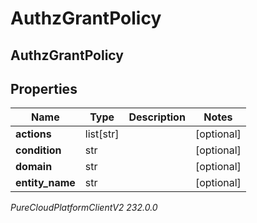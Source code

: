 # AuthzGrantPolicy

## AuthzGrantPolicy

## Properties

|Name | Type | Description | Notes|
|------------ | ------------- | ------------- | -------------|
| **actions** | list[str] |  | [optional] |
| **condition** | str |  | [optional] |
| **domain** | str |  | [optional] |
| **entity_name** | str |  | [optional] |



_PureCloudPlatformClientV2 232.0.0_
